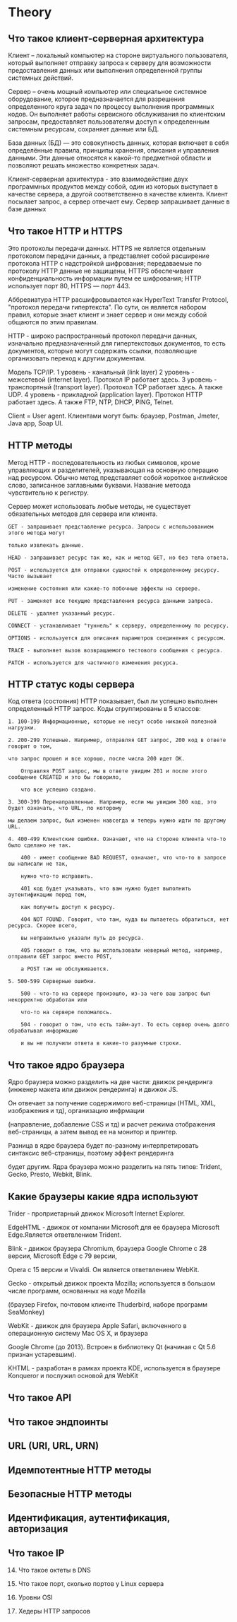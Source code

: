 # Theory
## Что такое клиент-серверная архитектура ##

Клиент – локальный компьютер на стороне виртуального пользователя, который выполняет отправку запроса к серверу для возможности предоставления данных или выполнения определенной группы системных действий.

Сервер – очень мощный компьютер или специальное системное оборудование, которое предназначается для разрешения определенного круга задач по процессу выполнения программных кодов. Он выполняет работы сервисного обслуживания по клиентским запросам, предоставляет пользователям доступ к определенным системным ресурсам, сохраняет данные или БД.

База данных (БД) — это совокупность данных, которая включает в себя определённые правила, принципы хранения, описания и управления данными. Эти данные относятся к какой-то предметной области и позволяют решать множество конкретных задач.

Клиент-серверная архитектура - это взаимодействие двух программных продуктов между собой, один из которых выступает в качестве сервера, а другой соответственно в качестве клиента. Клиент посылает запрос, а сервер отвечает ему. Сервер запрашивает данные в базе данных

## Что такое HTTP и HTTPS ##

Это протоколы передачи данных. HTTPS не является отдельным протоколом передачи данных, а представляет собой расширение протокола HTTP с надстройкой шифрования; передаваемые по протоколу HTTP данные не защищены, HTTPS обеспечивает конфиденциальность информации путем ее шифрования; HTTP использует порт 80, HTTPS — порт 443.

Аббревиатура HTTP расшифровывается как HyperText Transfer Protocol, "протокол передачи гипертекста". По сути, он является набором правил, которые знает клиент и знает сервер и они между собой общаются по этим правилам.

HTTP - широко распространнеый протокол передачи данных, изначально предназначенный для гипертекстовых документов, то есть документов, которые могут содержать ссылки, позволяющие организовать переход к другим документам.
 
	
  Модель TCP/IP.
		1 уровень - канальный (link layer)
		2 уровень - межсетевой (internet layer). Протокол IP работает здесь.
		3 уровень - транспортный (transport layer). Протокол TCP работает здесь. А также UDP.
		4 уровень - прикладной (application layer). Протокол HTTP работает здесь. А также FTP, NTP, DHCP, PING, Telnet.

Client = User agent. Клиентами могут быть: браузер, Postman, Jmeter, Java app, Soap UI.

## HTTP методы ##

Метод HTTP - последовательность из любых символов, кроме управляющих и разделителей, указывающая на основную операцию над ресурсом. Обычно метод представляет собой короткое английское  слово, записанное заглавными буквами. Название метоода чувствительно к регистру.

Сервер может использовать любые методы, не существует обязательных методов для сервера или клиента. 
	
	GET - запрашивает представление ресурса. Запросы с использованием этого метода могут 
	
	только извлекать данные.
	
	HEAD - запрашивает ресурс так же, как и метод GET, но без тела ответа.
	
	POST - используется для отправки сущностей к определенному ресурсу. Часто вызывает 
	
	изменение состояния или какие-то побочные эффекты на сервере.
	
	PUT - заменяет все текущие представления ресурса данными запроса.
	
	DELETE - удаляет указанный ресурс.
	
	CONNECT - устанавливает "туннель" к серверу, определенному по ресурсу.
	
	OPTIONS - используется для описания параметров соединения с ресурсом.
	
	TRACE - выполняет вызов возвращаемого тестового сообщения с ресурса.
	
	PATCH - используется для частичного изменения ресурса.


## HTTP статус коды сервера ##

Код ответа (состояния) HTTP показывает, был ли успешно выполнен определенный HTTP запрос. Коды сгруппированы в 5 классов:

	1. 100-199 Информационные, которые не несут особо никакой полезной нагрузки.
	
	2. 200-299 Успешные. Например, отправляя GET запрос, 200 код в ответе говорит о том, 
	
	что запрос прошел и все хорошо, после числа 200 идет OK. 
	
		Отправляя POST запрос, мы в ответе увидим 201 и после этого сообщение CREATED и это бы говорило, 
		
		что все успешно создано.
		
	3. 300-399 Перенаправленные. Например, если мы увидим 300 код, это будет означать, что URL, по которому 
	
	мы делаем запрос, был изменен навсегда и теперь нужно идти по другому URL.
	
	4. 400-499 Клиентские ошибки. Означают, что на стороне клиента что-то было сделано не так.
	
		400 - имеет сообщение BAD REQUEST, означает, что что-то в запросе вы написали не так, 
		
		нужно что-то исправить. 
		
		401 код будет указывать, что вам нужно будет выполнить аутентификацию перед тем, 
		
		как получить доступ к ресурсу.
		
		404 NOT FOUND. Говорит, что там, куда вы пытаетесь обратиться, нет ресурса. Скорее всего, 
		
		вы неправильно указали путь до ресурса.
		
		405 говорит о том, что вы использовали неверный метод, например, отправили GET запрос вместо POST, 
		
		а POST там не обслуживается.
		
	5. 500-599 Серверные ошибки. 
	
		500 - что-то на сервере произошло, из-за чего ваш запрос был некорректно обработан или 
		
		что-то на сервере поломалось.
		
		504 - говорит о том, что есть тайм-аут. То есть сервер очень долго обрабатывал информацию 
		
		и вы не получили ответа в какие-то разумные строки.


## Что такое ядро браузера ##

Ядро браузера можно разделить на две части: движок рендеринга (инженер макета или движок рендеринга) и движок JS. 

Он отвечает за получение содержимого веб-страницы (HTML, XML, изображения и тд), организацию инфрмации 

(направление, добавление CSS и тд) и расчет режима отображения веб-страницы, а затем вывод ее на монитор и принтер. 

Разница в ядре браузера будет по-разному интерпретировать синтаксис веб-страницы, поэтому эффект рендеринга 
	
будет другим. Ядра браузера можно разделить на пять типов: Trident, Gecko, Presto, Webkit, Blink.


## Какие браузеры какие ядра используют ##

Trider - проприетарный движок Microsoft Internet Explorer.

EdgeHTML - движок от компании Microsoft для ее браузера Microsoft Edge.Является ответвлением Trident.

Blink - движок браузера  Chromium, браузера Google Chrome с 28 версии, Microsoft Edge с 79 версии, 

Opera с 15 версии и Vivaldi. Он является ответвлением WebKit.

Gecko - открытый движок проекта Mozilla; используется в большом числе программ, основанных на коде Mozilla 

(браузер Firefox, почтовом клиенте Thuderbird, наборе программ SeaMonkey)

WebKit - движок для браузера Apple Safari, включенного в операционную систему Mac OS X, и браузера 

Google Chrome (до 2013). Встроен в библиотеку Qt (начиная с Qt 5.6 признан устаревшим).

KHTML - разработан в рамках проекта KDE, используется в браузере Konqueror и послужил основой для WebKit


## Что такое API ##

## Что такое эндпоинты ##

## URL (URI, URL, URN) ##

## Идемпотентные HTTP методы ##

## Безопасные HTTP методы ##

## Идентификация, аутентификация, авторизация ##

## Что такое IP

14. Что такое октеты в DNS

15. Что такое порт, сколько портов у Linux сервера

16. Уровни OSI

17. Хедеры HTTP запросов
